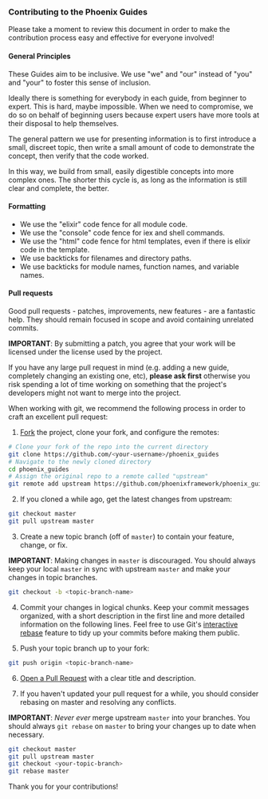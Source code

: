 ### Contributing to the Phoenix Guides

Please take a moment to review this document in order to make the contribution
process easy and effective for everyone involved!

#### General Principles

These Guides aim to be inclusive. We use "we" and "our" instead of "you" and
"your" to foster this sense of inclusion.

Ideally there is something for everybody in each guide, from beginner to expert.
This is hard, maybe impossible. When we need to compromise, we do so on behalf
of beginning users because expert users have more tools at their disposal to
help themselves.

The general pattern we use for presenting information is to first introduce a
small, discreet topic, then write a small amount of code to demonstrate the
concept, then verify that the code worked.

In this way, we build from small, easily digestible concepts into more complex
ones. The shorter this cycle is, as long as the information is still clear and
complete, the better.


#### Formatting

- We use the "elixir" code fence for all module code.
- We use the "console" code fence for iex and shell commands.
- We use the "html" code fence for html templates, even if there is elixir code
  in the template.
- We use backticks for filenames and directory paths.
- We use backticks for module names, function names, and variable names.

#### Pull requests

Good pull requests - patches, improvements, new features - are a fantastic
help. They should remain focused in scope and avoid containing unrelated
commits.

**IMPORTANT**: By submitting a patch, you agree that your work will be
licensed under the license used by the project.

If you have any large pull request in mind (e.g. adding a new guide,
completely changing an existing one, etc), **please ask first** otherwise
you risk spending a lot of time working on something that the project's
developers might not want to merge into the project.

When working with git, we recommend the following process in order to
craft an excellent pull request:

1. [Fork](http://help.github.com/fork-a-repo/) the project, clone your fork,
and configure the remotes:

```bash
# Clone your fork of the repo into the current directory
git clone https://github.com/<your-username>/phoenix_guides
# Navigate to the newly cloned directory
cd phoenix_guides
# Assign the original repo to a remote called "upstream"
git remote add upstream https://github.com/phoenixframework/phoenix_guides
```

2. If you cloned a while ago, get the latest changes from upstream:

```bash
git checkout master
git pull upstream master
```

3. Create a new topic branch (off of `master`) to contain your feature, change,
or fix.

**IMPORTANT**: Making changes in `master` is discouraged. You should always
keep your local `master` in sync with upstream `master` and make your
changes in topic branches.

```bash
git checkout -b <topic-branch-name>
```

4. Commit your changes in logical chunks. Keep your commit messages organized,
with a short description in the first line and more detailed information on
the following lines. Feel free to use Git's
[interactive rebase](https://help.github.com/articles/interactive-rebase)
feature to tidy up your commits before making them public.

5. Push your topic branch up to your fork:

```bash
git push origin <topic-branch-name>
```

6. [Open a Pull Request](https://help.github.com/articles/using-pull-requests/)
with a clear title and description.

7. If you haven't updated your pull request for a while, you should consider
rebasing on master and resolving any conflicts.

**IMPORTANT**: _Never ever_ merge upstream `master` into your branches. You
should always `git rebase` on `master` to bring your changes up to date when
necessary.

```bash
git checkout master
git pull upstream master
git checkout <your-topic-branch>
git rebase master
```

Thank you for your contributions!
